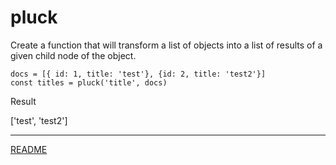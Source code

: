 # pluck

Create a function that will transform a list of objects into a list of results of a given child node of the object.

```
docs = [{ id: 1, title: 'test'}, {id: 2, title: 'test2'}]
const titles = pluck('title', docs)
```

Result

['test', 'test2']

---

[README](../../../README.md)

